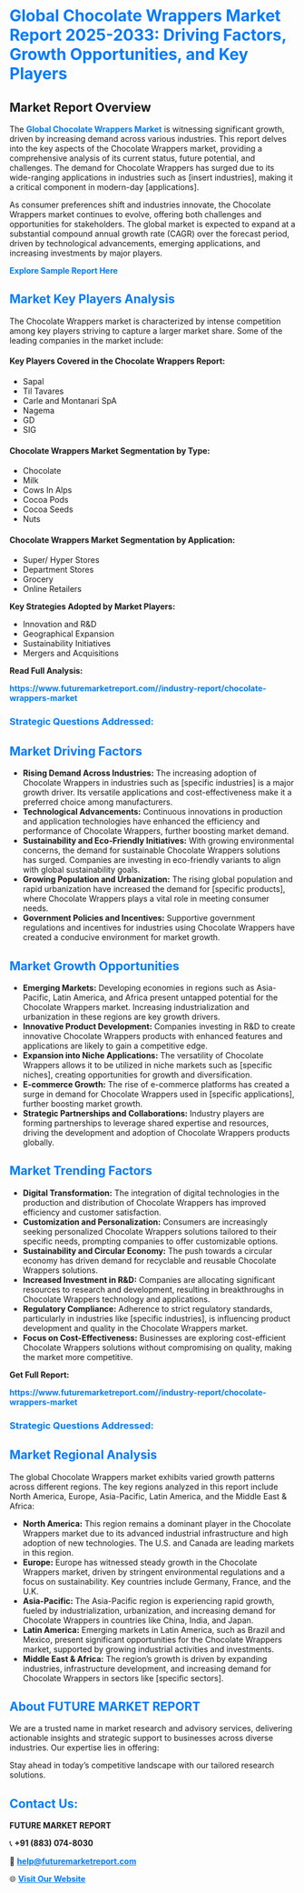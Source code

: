 <h1 style="color: #007BFF;">Global Chocolate Wrappers Market Report 2025-2033: Driving Factors, Growth Opportunities, and Key Players</h1>

<section id="overview">
<h2>Market Report Overview</h2>
<p>The <a href="https://www.futuremarketreport.com//industry-report/chocolate-wrappers-market" style="color: #007BFF; text-decoration: none;"><strong>Global Chocolate Wrappers Market</strong></a> is witnessing significant growth, driven by increasing demand across various industries. This report delves into the key aspects of the Chocolate Wrappers market, providing a comprehensive analysis of its current status, future potential, and challenges. The demand for Chocolate Wrappers has surged due to its wide-ranging applications in industries such as [insert industries], making it a critical component in modern-day [applications].</p>
<p>As consumer preferences shift and industries innovate, the Chocolate Wrappers market continues to evolve, offering both challenges and opportunities for stakeholders. The global market is expected to expand at a substantial compound annual growth rate (CAGR) over the forecast period, driven by technological advancements, emerging applications, and increasing investments by major players.</p>
</section>

<section id="overview">
<p><a href="https://www.futuremarketreport.com//request-sample/reportId=91891" style="color: #007BFF; text-decoration: none;"><strong>Explore Sample Report Here</strong></a></p>
</section>

<section id="key-players">
<h2 style="color: #007BFF;">Market Key Players Analysis</h2>
<p>The Chocolate Wrappers market is characterized by intense competition among key players striving to capture a larger market share. Some of the leading companies in the market include:</p>
<h4>Key Players Covered in the Chocolate Wrappers Report:</h4>
<ul><li>Sapal</li><li>Til Tavares</li><li>Carle and Montanari SpA</li><li>Nagema</li><li>GD</li><li>SIG</li></ul>
<h4>Chocolate Wrappers Market Segmentation by Type:</h4>
<ul><li>Chocolate</li><li>Milk</li><li>Cows In Alps</li><li>Cocoa Pods</li><li>Cocoa Seeds</li><li>Nuts</li></ul>

<h4>Chocolate Wrappers Market Segmentation by Application:</h4>
<ul><li>Super/ Hyper Stores</li><li>Department Stores</li><li>Grocery</li><li>Online Retailers</li></ul>
<p><strong>Key Strategies Adopted by Market Players:</strong></p>
<ul>
<li>Innovation and R&D</li>
<li>Geographical Expansion</li>
<li>Sustainability Initiatives</li>
<li>Mergers and Acquisitions</li>
</ul>
</section>

<section>
<p><strong>Read Full Analysis: </strong></p><a href="https://www.futuremarketreport.com//industry-report/chocolate-wrappers-market" style="color: #007BFF; text-decoration: none;"><strong>https://www.futuremarketreport.com//industry-report/chocolate-wrappers-market</strong></a>
<h3 style="color: #007BFF;">Strategic Questions Addressed:</h3>
</section>

<section id="driving-factors">
<h2 style="color: #007BFF;">Market Driving Factors</h2>
<ul>
<li><strong>Rising Demand Across Industries:</strong> The increasing adoption of Chocolate Wrappers in industries such as [specific industries] is a major growth driver. Its versatile applications and cost-effectiveness make it a preferred choice among manufacturers.</li>
<li><strong>Technological Advancements:</strong> Continuous innovations in production and application technologies have enhanced the efficiency and performance of Chocolate Wrappers, further boosting market demand.</li>
<li><strong>Sustainability and Eco-Friendly Initiatives:</strong> With growing environmental concerns, the demand for sustainable Chocolate Wrappers solutions has surged. Companies are investing in eco-friendly variants to align with global sustainability goals.</li>
<li><strong>Growing Population and Urbanization:</strong> The rising global population and rapid urbanization have increased the demand for [specific products], where Chocolate Wrappers plays a vital role in meeting consumer needs.</li>
<li><strong>Government Policies and Incentives:</strong> Supportive government regulations and incentives for industries using Chocolate Wrappers have created a conducive environment for market growth.</li>
</ul>
</section>

<section id="growth-opportunities">
<h2 style="color: #007BFF;">Market Growth Opportunities</h2>
<ul>
<li><strong>Emerging Markets:</strong> Developing economies in regions such as Asia-Pacific, Latin America, and Africa present untapped potential for the Chocolate Wrappers market. Increasing industrialization and urbanization in these regions are key growth drivers.</li>
<li><strong>Innovative Product Development:</strong> Companies investing in R&D to create innovative Chocolate Wrappers products with enhanced features and applications are likely to gain a competitive edge.</li>
<li><strong>Expansion into Niche Applications:</strong> The versatility of Chocolate Wrappers allows it to be utilized in niche markets such as [specific niches], creating opportunities for growth and diversification.</li>
<li><strong>E-commerce Growth:</strong> The rise of e-commerce platforms has created a surge in demand for Chocolate Wrappers used in [specific applications], further boosting market growth.</li>
<li><strong>Strategic Partnerships and Collaborations:</strong> Industry players are forming partnerships to leverage shared expertise and resources, driving the development and adoption of Chocolate Wrappers products globally.</li>
</ul>
</section>

<section id="trending-factors">
<h2 style="color: #007BFF;">Market Trending Factors</h2>
<ul>
<li><strong>Digital Transformation:</strong> The integration of digital technologies in the production and distribution of Chocolate Wrappers has improved efficiency and customer satisfaction.</li>
<li><strong>Customization and Personalization:</strong> Consumers are increasingly seeking personalized Chocolate Wrappers solutions tailored to their specific needs, prompting companies to offer customizable options.</li>
<li><strong>Sustainability and Circular Economy:</strong> The push towards a circular economy has driven demand for recyclable and reusable Chocolate Wrappers solutions.</li>
<li><strong>Increased Investment in R&D:</strong> Companies are allocating significant resources to research and development, resulting in breakthroughs in Chocolate Wrappers technology and applications.</li>
<li><strong>Regulatory Compliance:</strong> Adherence to strict regulatory standards, particularly in industries like [specific industries], is influencing product development and quality in the Chocolate Wrappers market.</li>
<li><strong>Focus on Cost-Effectiveness:</strong> Businesses are exploring cost-efficient Chocolate Wrappers solutions without compromising on quality, making the market more competitive.</li>
</ul>
</section>

<section>
<p><strong>Get Full Report: </strong></p><a href="https://www.futuremarketreport.com//industry-report/chocolate-wrappers-market" style="color: #007BFF; text-decoration: none;"><strong>https://www.futuremarketreport.com//industry-report/chocolate-wrappers-market</strong></a>
<h3 style="color: #007BFF;">Strategic Questions Addressed:</h3>
</section>


<section id="regional-analysis">
<h2 style="color: #007BFF;">Market Regional Analysis</h2>
<p>The global Chocolate Wrappers market exhibits varied growth patterns across different regions. The key regions analyzed in this report include North America, Europe, Asia-Pacific, Latin America, and the Middle East & Africa:</p>
<ul>
<li><strong>North America:</strong> This region remains a dominant player in the Chocolate Wrappers market due to its advanced industrial infrastructure and high adoption of new technologies. The U.S. and Canada are leading markets in this region.</li>
<li><strong>Europe:</strong> Europe has witnessed steady growth in the Chocolate Wrappers market, driven by stringent environmental regulations and a focus on sustainability. Key countries include Germany, France, and the U.K.</li>
<li><strong>Asia-Pacific:</strong> The Asia-Pacific region is experiencing rapid growth, fueled by industrialization, urbanization, and increasing demand for Chocolate Wrappers in countries like China, India, and Japan.</li>
<li><strong>Latin America:</strong> Emerging markets in Latin America, such as Brazil and Mexico, present significant opportunities for the Chocolate Wrappers market, supported by growing industrial activities and investments.</li>
<li><strong>Middle East & Africa:</strong> The region’s growth is driven by expanding industries, infrastructure development, and increasing demand for Chocolate Wrappers in sectors like [specific sectors].</li>
</ul>
</section>

<footer>
<h2 style="color: #007BFF;">About FUTURE MARKET REPORT</h2>
<p>We are a trusted name in market research and advisory services, delivering actionable insights and strategic support to businesses across diverse industries. Our expertise lies in offering:</p>

<p>Stay ahead in today’s competitive landscape with our tailored research solutions.</p>

<h2 style="color: #007BFF;">Contact Us:</h2>
<p><strong>FUTURE MARKET REPORT</strong></p>
<p>📞 <strong>+91 (883) 074-8030</strong></p>
<p>📧 <strong><a href="mailto:help@futuremarketreport.com" style="color: #007BFF;">help@futuremarketreport.com</a></strong></p>
<p>🌐 <strong><a href="https://www.futuremarketreport.com/" style="color: #007BFF;">Visit Our Website</a></strong></p>
</footer>
